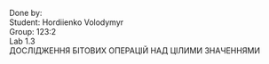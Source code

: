 Done by:  
Student: Hordiienko Volodymyr  
Group: 123:2  
Lab 1.3  
ДОСЛІДЖЕННЯ БІТОВИХ ОПЕРАЦІЙ НАД ЦІЛИМИ ЗНАЧЕННЯМИ
